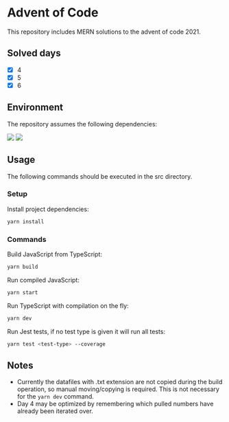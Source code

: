 # Advent of Code
This repository includes MERN solutions to the advent of code 2021.

## Solved days
- [x] 4
- [x] 5
- [x] 6

## Environment
The repository assumes the following dependencies:

![](https://img.shields.io/badge/Node-v16.x-blue)
![](https://img.shields.io/badge/JavaScript-es2021-blue)

## Usage
The following commands should be executed in the src directory.

### Setup
Install project dependencies:
```sh
yarn install
```

### Commands
Build JavaScript from TypeScript:
```sh
yarn build
```
Run compiled JavaScript:
```sh
yarn start
```
Run TypeScript with compilation on the fly:
```sh
yarn dev
```
Run Jest tests, if no test type is given it will run all tests:
```sh
yarn test <test-type> --coverage
```

## Notes
 - Currently the datafiles with .txt extension are not copied during the build operation, so manual moving/copying is required. This is not necessary for the `yarn dev` command.
 - Day 4 may be optimized by remembering which pulled numbers have already been iterated over.
